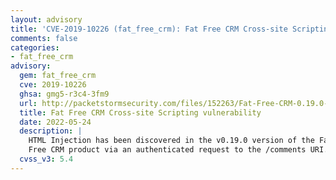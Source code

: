 ```yaml
---
layout: advisory
title: 'CVE-2019-10226 (fat_free_crm): Fat Free CRM Cross-site Scripting vulnerability'
comments: false
categories:
- fat_free_crm
advisory:
  gem: fat_free_crm
  cve: 2019-10226
  ghsa: gmg5-r3c4-3fm9
  url: http://packetstormsecurity.com/files/152263/Fat-Free-CRM-0.19.0-HTML-Injection.html
  title: Fat Free CRM Cross-site Scripting vulnerability
  date: 2022-05-24
  description: |
    HTML Injection has been discovered in the v0.19.0 version of the Fat
    Free CRM product via an authenticated request to the /comments URI.
  cvss_v3: 5.4
---
```

